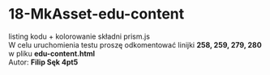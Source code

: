 # 18-MkAsset-edu-content
listing kodu + kolorowanie składni prism.js <br>
W celu uruchomienia testu proszę odkomentować linijki <b>258, 259, 279, 280 </b> w pliku <b>edu-content.html</b><br>
Autor: <b>Filip Sęk 4pt5</b>

